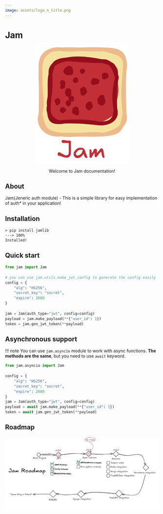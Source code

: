 ```yaml
---
image: assets/logo_n_title.png
---
```


# Jam

<div style="text-align: center;">
    <img alt="logo" src="assets/loog_n_title.png" />
    <p>Welcome to Jam documentation!</p>
</div>

## About
Jam(Jeneric auth module) - This is a simple library for easy implementation
of auth* in your application!

## Installation
<!-- termynal -->
```
> pip install jamlib
---> 100%
Installed!
```

## Quick start
```python
from jam import Jam

# you can use jam.utils.make_jwt_config to generate the config easily
config = {
    "alg": "HS256",
    "secret_key": "secret",
    "expire": 2600
}

jam = Jam(auth_type="jwt", config=config)
payload = jam.make_payload(**{"user_id": 1})
token = jam.gen_jwt_token(**payload)
```

## Asynchronous support
!!! note
    You can use `jam.asyncio` module to work with async functions. **The methods are the same**, but you need to use `await` keyword.


```python
from jam.asyncio import Jam

config = {
    "alg": "HS256",
    "secret_key": "secret",
    "expire": 2600
}
jam = Jam(auth_type="jwt", config=config)
payload = await jam.make_payload(**{"user_id": 1})
token = await jam.gen_jwt_token(**payload)
```

## Roadmap
![ROADMAP](assets/roadmap.png)
